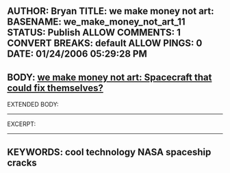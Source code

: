 AUTHOR: Bryan
TITLE: we make money not art:
BASENAME: we_make_money_not_art_11
STATUS: Publish
ALLOW COMMENTS: 1
CONVERT BREAKS: __default__
ALLOW PINGS: 0
DATE: 01/24/2006 05:29:28 PM
-----
BODY:
<a title="we make money not art: Spacecraft that could fix themselves?" href="http://www.we-make-money-not-art.com/archives/007893.php">we make money not art: Spacecraft that could fix themselves?</a>
-----
EXTENDED BODY:

-----
EXCERPT:

-----
KEYWORDS:
cool technology NASA spaceship cracks
-----


